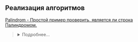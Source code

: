 ## Реализация алгоритмов


[Palindrom - Простой пример проверить, является ли строка Палиндромом.](https://github.com/aykononov/Algorithms/blob/master/Palindrom.java)
><details><summary>Подробнее...</summary>
>Палиндромом считаются слова, фразы или числа, которые одинаково читаются слева направо и справа налево.
></details>
